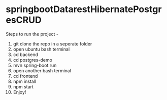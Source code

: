 # springbootDatarestHibernatePostgresCRUD
Steps to run the project - 
1. git clone the repo in a seperate folder
2. open ubuntu bash terminal
3. cd backend
4. cd postgres-demo
5. mvn spring-boot:run
6. open another bash terminal
7. cd frontend
8. npm install
9. npm start
10. Enjoy!
